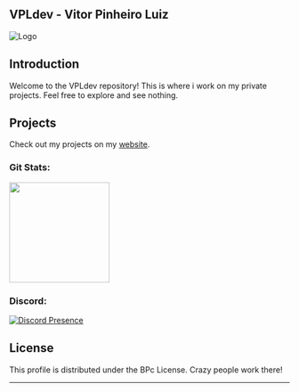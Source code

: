 ## VPLdev - Vitor Pinheiro Luiz

![Logo](https://media.discordapp.net/attachments/851689422412054548/898540827536666624/Falido.png)

## Introduction

Welcome to the VPLdev repository! This is where i work on my private projects. Feel free to explore and see nothing.

## Projects

Check out my projects on my [website](https://blueprintco.shop).

 <div>
  <h3 align="Left">Git Stats:</h3>
  <img height="180em" src="https://github-readme-stats.vercel.app/api?username=flvdev&show_icons=true&theme=radic5al&include_all_commits=true&count_private=true"/>
</div>

<h3 align="Left">Discord:</h3>

  [![Discord Presence](https://lanyard.cnrad.dev/api/207574486164176896)](https://discord.com/users/207574486164176896)


## License

This profile is distributed under the BPc License. Crazy people work there!

---

